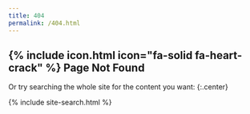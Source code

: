 ```yaml
---
title: 404
permalink: /404.html
---
```


## {% include icon.html icon="fa-solid fa-heart-crack" %} Page Not Found

<p id="requested-url"></p>

<script>
  document.addEventListener("DOMContentLoaded", function() {
    var path = window.location.pathname;
    var baseURL = 'https://archive.sulab.org';

    if (path.startsWith("/wp-content")) {
      // redirect to archive.sulab.org
      var newUrl = baseURL + path;
      window.location.href = newUrl;
    } else {
      // display a suggested link to archive.sulab.org
      var requestedURL = baseURL + path;
      document.getElementById('requested-url').innerHTML = 'Perhaps check this link on our archive site?: <a href="' + requestedURL + '">' + requestedURL + '</a>';
    }
  });
</script>

Or try searching the whole site for the content you want:
{:.center}

{% include site-search.html %}
